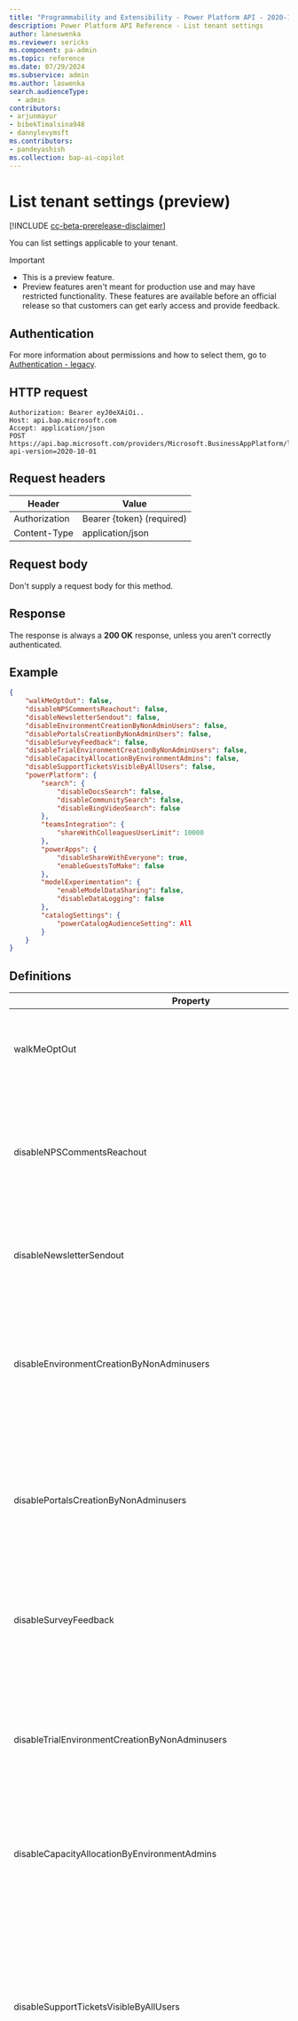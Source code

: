 ```yaml
---
title: "Programmability and Extensibility - Power Platform API - 2020-10-01 - List tenant settings (preview) | Microsoft Docs"
description: Power Platform API Reference - List tenant settings
author: laneswenka
ms.reviewer: sericks
ms.component: pa-admin
ms.topic: reference
ms.date: 07/29/2024
ms.subservice: admin
ms.author: laswenka
search.audienceType: 
  - admin
contributors:
- arjunmayur 
- bibekTimalsina948
- dannylevymsft
ms.contributors:
- pandeyashish
ms.collection: bap-ai-copilot
---
```


# List tenant settings (preview)

[!INCLUDE [cc-beta-prerelease-disclaimer](../includes/cc-beta-prerelease-disclaimer.md)]

You can list settings applicable to your tenant.

> [!Important]
> - This is a preview feature.
> - Preview features aren't meant for production use and may have restricted functionality. These features are available before an official release so that customers can get early access and provide feedback.

## Authentication

For more information about permissions and how to select them, go to [Authentication - legacy](programmability-authentication.md).

## HTTP request

```http
Authorization: Bearer eyJ0eXAiOi..
Host: api.bap.microsoft.com
Accept: application/json
POST https://api.bap.microsoft.com/providers/Microsoft.BusinessAppPlatform/listtenantsettings?api-version=2020-10-01
```

## Request headers

| Header         | Value                     |
|----------------|---------------------------|
| Authorization  | Bearer {token} (required) |
| Content-Type   | application/json          |

## Request body

Don't supply a request body for this method.

## Response

The response is always a **200 OK** response, unless you aren't correctly authenticated. 

## Example

```json
{
    "walkMeOptOut": false,
    "disableNPSCommentsReachout": false,
    "disableNewsletterSendout": false,
    "disableEnvironmentCreationByNonAdminUsers": false,
    "disablePortalsCreationByNonAdminUsers": false,
    "disableSurveyFeedback": false,
    "disableTrialEnvironmentCreationByNonAdminUsers": false,
    "disableCapacityAllocationByEnvironmentAdmins": false,
    "disableSupportTicketsVisibleByAllUsers": false,
    "powerPlatform": {
        "search": {
            "disableDocsSearch": false,
            "disableCommunitySearch": false,
            "disableBingVideoSearch": false
        },
        "teamsIntegration": {
            "shareWithColleaguesUserLimit": 10000
        },
        "powerApps": {
            "disableShareWithEveryone": true,
            "enableGuestsToMake": false
        },
        "modelExperimentation": {
            "enableModelDataSharing": false,
            "disableDataLogging": false
        },
        "catalogSettings": {
            "powerCatalogAudienceSetting": All
        }   
    }
}
```
## Definitions

| Property | Type | Description |
|----------|------|-------------|
|walkMeOptOut| Boolean | This is a legacy setting that is no longer used by the platform. Default value is false.|
|disableNPSCommentsReachout| Boolean | Ability to disable re-surveying users who left prior feedback via NPS prompts in Power Platform. Default value is false.|
|disableNewsletterSendout | Boolean | Ability to disable the newsletter sendout feature. Default value is false.|
|disableEnvironmentCreationByNonAdminusers | Boolean | Restrict all environments to be created by tenant admins, Power Platform admins, or Dynamics 365 service admins. Default value is false.|
|disablePortalsCreationByNonAdminusers | Boolean | Restrict all portals to be created by tenant admins, Power Platform admins, or Dynamics 365 service admins. Default value is false.|
|disableSurveyFeedback | Boolean | Ability to disable all NPS survey feedback prompts in Power Platform. Default value is false.|
|disableTrialEnvironmentCreationByNonAdminusers | Boolean | Restrict all trial environments to be created by tenant admins, Power Platform admins, or Dynamics 365 service admins. Default value is false.|
|disableCapacityAllocationByEnvironmentAdmins | Boolean | Ability to disable capacity allocation by environment administrators. Default value is false.|
|disableSupportTicketsVisibleByAllUsers | Boolean | Allows users, who already have access to the **Help + Support** page in Power Platform admin center, to see support requests created by other users in the tenant. Default value is True, which means this feature is turned off by default.|
|powerPlatform.search.disableDocsSearch | Boolean | When this setting is true, users in the environment can see a message that indicates Microsoft Learn and documentation search categories have been turned off by the administrator. Default value is false.|
|powerPlatform.search.disableCommunitySearch | Boolean | When this setting is true, users in the environment can see a message that indicates community and blog search categories have been turned off by the administrator. Default value is false.|
|powerPlatform.search.disableBingVideoSearch | Boolean | When this setting is true, users in the environment can see a message that indicates video search categories have been turned off by the administrator. Default value is false.|
|powerPlatform.powerApps.disableShareWithEveryone | Boolean | Ability to turn off the **Share with Everyone** capability for nonadmin users in all Power Apps. Default value is true.|
|powerPlatform.powerApps.enableCanvasAppInsights | Boolean | Allow users to collect telemetry data about their app in Azure Application Insights. Setting this to **False**  blocks the transmission of this data. |
|powerPlatform.teamsIntegration.shareWithColleaguesUserLimit | Integer | Maximum value setting for the number of users in a security group used to share an app built using Power Apps on Microsoft Teams. Default value is 10000 but can be increased or decreased, as required.|
|powerPlatform.powerApps.DisableConnectionSharingWithEveryone | Boolean | Gets or sets a value indicating whether non-admin users in the tenant can share connections with everyone. Default value is false. |
|powerPlatform.powerApps.enableGuestsToMake | Boolean | Ability to allow guest users in your tenant to create Power Apps. Default value is false.|
|powerPlatform.powerApps.disableMembersIndicator | Boolean | This setting isn't currently used by the platform but might be used in the future.|
|powerPlatform.powerApps.disableMakerMatch | Boolean | This setting isn't currently used by the platform but might be used in the future.|
|powerPlatform.powerApps.disableUnusedLicenseAssignment | Boolean | This setting isn't currently used by the platform but might be used in the future.|
|powerPlatform.powerApps.disableCreateFromImage | Boolean | Allow people to use AI to generate an app based on an image. Default value is false.|
|powerPlatform.powerApps.disableCreateFromFigma | Boolean | Allow people to create a canvas app based on a Figma file. Default value is false.|
|powerPlatform.powerApps.disableConnectionSharingWithEveryone | Boolean | This setting isn't currently used by the platform but might be used in the future.|
|powerPlatform.teamsIntegration.shareWithColleaguesUserLimit | Integer | Maximum value setting for the number of users in a security group used to share an app built using Power Apps on Microsoft Teams. Default value is 10000 but can be increased or decreased, as required.|
|powerPlatform.powerAutomate.disableCopilot | Boolean | Disables cloud flows copilot in Power Automate.<br><br>It doesn't control the ability to add AI-related connectors or actions in the flow designer. For example, the Skills connector or AI Builder creates text with a GPT action. Default value is false.|
|powerPlatform.powerAutomate.disableCopilotWithBing | Boolean | Disables the copilot-enhanced help feature within Power Automate to enhance answers on product documentation through Bing Search. Default value is false.|
|powerPlatform.environments.preferredEnvironmentLocation | String | Explicitly set the default location (Geo) for environments that are created without a location (Geo) specified. This includes Teams environments.|
|powerPlatform.environments.disablePreferredDataLocationForTeamsEnvironment | Boolean | Ignore the Teams group-preferred data location when provisioning a Teams environment. Default value is false.|
|powerPlatform.governance.disableAdminDigest | Boolean | Disables the weekly admin digest email for Managed Environments. Default value is false. |
|powerPlatform.governance.disableDeveloperEnvironmentCreationByNonAdminusers | Boolean | Restrict all developer environments to be created by tenant admins, Power Platform admins, or Dynamics 365 service admins. Default is false.|
|powerPlatform.governance.enableDefaultEnvironmentRouting | Boolean | Enables the Default Environment routing feature that creates personal, developer environments for new makers. Default value is false. |
|powerPlatform.governance.policy.enableDesktopFlowDataPolicyManagement | Boolean | When this setting is true, admins can view and manage desktop flow action groups in DLP policies in the Power Platform admin center. Default value is false.|
|powerPlatform.governance.policy.enableAzureCommercialConnectionsFromUsGov | Boolean | This setting isn't currently used by the platform but might be used in the future.|
|powerPlatform.licensing.disableUseOfUnassignedAIBuilderCredits| Boolean | Ability to use unallocated AI Builder credits in environments without allocated credits. Default value is true. |
|powerPlatform.licensing.disableBillingPolicyCreationByNonAdminUsers | Boolean | This is a legacy setting that is no longer used by the platform. Default value is false.|
|powerPlatform.licensing.enableTenantCapacityReportForEnvironmentAdmins | Boolean | Ability to allow tenant, Power Platform, or Dynamics 365 admins to grant permissions to an environment administrator to view the **Capacity summary** tab. Default value is false.|
|powerPlatform.licensing.storageCapacityConsumptionWarningThreshold | INT | This setting isn't currently used by the platform but might be used in the future.|
|powerPlatform.licensing.EnableTenantLicensingReportForEnvironmentAdmins | Boolean | Ability to allow tenant, Power Platform, or Dynamics 365 admins to grant permissions to an environment administrator to view the tenant-scoped license reports. Default value is false.|
|powerPlatform.licensing.ApplyAutoClaimToOnlyManagedEnvironments | Boolean | Allows admins to choose if the license autoclaim policies are applied on Managed Environments or all environments, including standard ones. Default is true.|
|powerPlatform.champions.disableChampionsInvitationReachout | Boolean | This setting isn't currently used by the platform but might be used in the future.|
|powerPlatform.champions.disableSkillsMatchInvitationReachout | Boolean | This setting isn't currently used by the platform but might be used in the future.|
|powerPlatform.intelligence.disableCopilot | Boolean | Allow canvas editors and admins to get AI-powered answers to how-to questions. Currently in preview. Default value is false.|
|powerPlatform.intelligence.enableOpenAiBotPublishing | Boolean | This setting isn't currently used by the platform but might be used in the future.|
|powerPlatform.intelligence.disableCopilotFeedback | Boolean | When using Copilot in Power Apps, allow users to submit feedback to Microsoft. Default value is false.|
|powerPlatform.intelligence.disableCopilotFeedbackMetadata | Boolean | When using Copilot in Power Apps, allow users to share their prompts, questions, and requests with Microsoft. Default value is true.|
|powerPlatform.modelExperimentation.enableModelDataSharing | Boolean | Ability to allow Microsoft to read Power Automate Copilot AI feature customer data (inputs and outputs) and provide improved models. Default value is false.|
|powerPlatform.modelExperimentation.disableDataLogging | Boolean | Ability to disable data logging and remove all data logged for Power Automate Copilot AI feature customer data (inputs and outputs). Default value is false.|
|powerPlatform.catalogSettings.powerCatalogAudienceSetting | Enum |This setting is reserved for future use. No enforcement is driven by this setting at the current time.|
|powerPlatform.gccCommercialSettings.disableGccCommercialAccess | Boolean |Turning on this setting allows connections to resources in Azure commercial that operate and send data outside the Power Platform US Government compliance boundary. This is specifically used to allow access to commercial resources from GCC cloud versions of Power Platform Connectors.|


[!INCLUDE[footer-include](../includes/footer-banner.md)]
